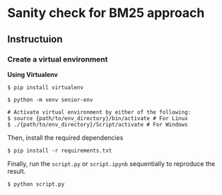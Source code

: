 # Sanity check for BM25 approach

## Instructuion

### Create a virtual environment

**Using Virtualenv**

```shell
$ pip install virtualenv

$ python -m venv senior-env

# Activate virtual environment by either of the following:
$ source {path/to/env_directory}/bin/activate # For Linux
$ ./{path/to/env_directory}/Script/activate # For Windows
```

Then, install the required dependencies

```shell
$ pip install -r requirements.txt
```

Finally, run the `script.py` or `script.ipynb` sequentially to reproduce the result.

```shell
$ python script.py
```
